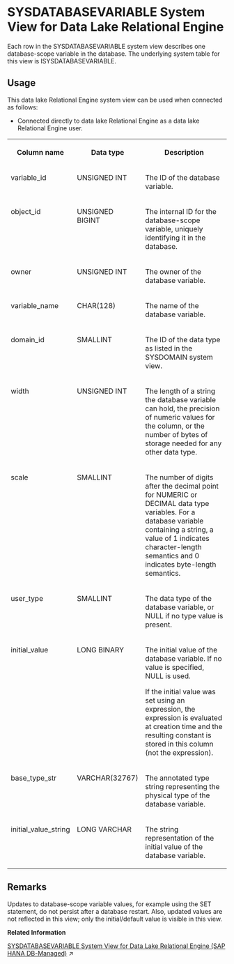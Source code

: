 <!-- loio4e5f2244dbb9401592a7e6346198afa0 -->

# SYSDATABASEVARIABLE System View for Data Lake Relational Engine

Each row in the SYSDATABASEVARIABLE system view describes one database-scope variable in the database. The underlying system table for this view is ISYSDATABASEVARIABLE.



<a name="loio4e5f2244dbb9401592a7e6346198afa0__section_bg3_c2q_b4b"/>

## Usage

This data lake Relational Engine system view can be used when connected as follows:

-   Connected directly to data lake Relational Engine as a data lake Relational Engine user.




<table>
<tr>
<th valign="top">

Column name

</th>
<th valign="top">

Data type

</th>
<th valign="top">

Description

</th>
</tr>
<tr>
<td valign="top">

variable\_id

</td>
<td valign="top">

UNSIGNED INT

</td>
<td valign="top">

The ID of the database variable.

</td>
</tr>
<tr>
<td valign="top">

object\_id

</td>
<td valign="top">

UNSIGNED BIGINT

</td>
<td valign="top">

The internal ID for the database-scope variable, uniquely identifying it in the database.

</td>
</tr>
<tr>
<td valign="top">

owner

</td>
<td valign="top">

UNSIGNED INT

</td>
<td valign="top">

The owner of the database variable.

</td>
</tr>
<tr>
<td valign="top">

variable\_name

</td>
<td valign="top">

CHAR\(128\)

</td>
<td valign="top">

The name of the database variable.

</td>
</tr>
<tr>
<td valign="top">

domain\_id

</td>
<td valign="top">

SMALLINT

</td>
<td valign="top">

The ID of the data type as listed in the SYSDOMAIN system view.

</td>
</tr>
<tr>
<td valign="top">

width

</td>
<td valign="top">

UNSIGNED INT

</td>
<td valign="top">

The length of a string the database variable can hold, the precision of numeric values for the column, or the number of bytes of storage needed for any other data type.

</td>
</tr>
<tr>
<td valign="top">

scale

</td>
<td valign="top">

SMALLINT

</td>
<td valign="top">

The number of digits after the decimal point for NUMERIC or DECIMAL data type variables. For a database variable containing a string, a value of 1 indicates character-length semantics and 0 indicates byte-length semantics.

</td>
</tr>
<tr>
<td valign="top">

user\_type

</td>
<td valign="top">

SMALLINT

</td>
<td valign="top">

The data type of the database variable, or NULL if no type value is present.

</td>
</tr>
<tr>
<td valign="top">

initial\_value

</td>
<td valign="top">

LONG BINARY

</td>
<td valign="top">

The initial value of the database variable. If no value is specified, NULL is used.

If the initial value was set using an expression, the expression is evaluated at creation time and the resulting constant is stored in this column \(not the expression\).

</td>
</tr>
<tr>
<td valign="top">

base\_type\_str

</td>
<td valign="top">

VARCHAR\(32767\)

</td>
<td valign="top">

The annotated type string representing the physical type of the database variable.

</td>
</tr>
<tr>
<td valign="top">

initial\_value\_string

</td>
<td valign="top">

LONG VARCHAR

</td>
<td valign="top">

The string representation of the initial value of the database variable.

</td>
</tr>
</table>



<a name="loio4e5f2244dbb9401592a7e6346198afa0__SYSDATABASEVARIABLE_remarks1"/>

## Remarks

Updates to database-scope variable values, for example using the SET statement, do not persist after a database restart. Also, updated values are not reflected in this view; only the initial/default value is visible in this view.

**Related Information**  


[SYSDATABASEVARIABLE System View for Data Lake Relational Engine (SAP HANA DB-Managed)](https://help.sap.com/viewer/a898e08b84f21015969fa437e89860c8/2023_4_QRC/en-US/70e155b239d843ad931a10abffaab86c.html "Each row in the SYSDATABASEVARIABLE system view describes one database-scope variable in the database. The underlying system table for this view is ISYSDATABASEVARIABLE.") :arrow_upper_right:

